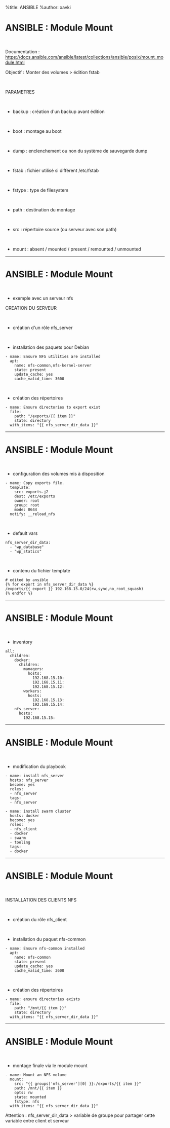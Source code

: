 %title: ANSIBLE
%author: xavki


# ANSIBLE : Module Mount


<br>

Documentation : https://docs.ansible.com/ansible/latest/collections/ansible/posix/mount_module.html

Objectif : Monter des volumes > édition fstab

<br>

PARAMETRES

<br>

* backup : création d'un backup avant édition

<br>

* boot : montage au boot

<br>

* dump : enclenchement ou non du système de sauvegarde dump

<br>

* fstab : fichier utilisé si différent /etc/fstab

<br>

* fstype : type de filesystem

<br>

* path : destination du montage

<br>

* src : répertoire source (ou serveur avec son path)

<br>

* mount : absent / mounted / present / remounted / unmounted

--------------------------------------------------------------------------------------------------------------

# ANSIBLE : Module Mount


<br>

* exemple avec un serveur nfs

CREATION DU SERVEUR


<br>

* création d'un rôle nfs_server

<br>

* installation des paquets pour Debian

```
- name: Ensure NFS utilities are installed
  apt:
    name: nfs-common,nfs-kernel-server
    state: present
    update_cache: yes
    cache_valid_time: 3600
```

<br>

* création des répertoires

```
- name: Ensure directories to export exist
  file:  
    path: "/exports/{{ item }}"
    state: directory
  with_items: "{{ nfs_server_dir_data }}"
```

--------------------------------------------------------------------------------------------------------------

# ANSIBLE : Module Mount

<br>

* configuration des volumes mis à disposition

```
- name: Copy exports file.
  template:
    src: exports.j2
    dest: /etc/exports
    owner: root
    group: root
    mode: 0644
  notify: __reload_nfs
```

<br>

* default vars

```
nfs_server_dir_data:
  - "wp_database"
  - "wp_statics"
```

<br>

* contenu du fichier template

```
# edited by ansible
{% for export in nfs_server_dir_data %}
/exports/{{ export }} 192.168.15.0/24(rw,sync,no_root_squash)
{% endfor %}
```

--------------------------------------------------------------------------------------------------------------

# ANSIBLE : Module Mount

<br>

* inventory 

```
all:
  children:
    docker:
      children:
        managers:
          hosts:
            192.168.15.10:
            192.168.15.11:
            192.168.15.12:
        workers:
          hosts:
            192.168.15.13:
            192.168.15.14:
    nfs_server:
      hosts:
        192.168.15.15:
```

--------------------------------------------------------------------------------------------------------------

# ANSIBLE : Module Mount

<br>

* modification du playbook

```
- name: install nfs_server
  hosts: nfs_server
  become: yes
  roles:
  - nfs_server
  tags:
  - nfs_server

- name: install swarm cluster
  hosts: docker
  become: yes
  roles:
  - nfs_client
  - docker
  - swarm
  - tooling
  tags:
  - docker
```

--------------------------------------------------------------------------------------------------------------

# ANSIBLE : Module Mount

<br>

INSTALLATION DES CLIENTS NFS


<br>

* création du rôle nfs_client

<br>

* installation du paquet nfs-common

```
- name: Ensure nfs-common installed
  apt:
    name: nfs-common
    state: present
    update_cache: yes
    cache_valid_time: 3600
```

<br>

* création des répertoires

```
- name: ensure directories exists
  file:
    path: "/mnt/{{ item }}"
    state: directory
  with_items: "{{ nfs_server_dir_data }}"
```

--------------------------------------------------------------------------------------------------------------

# ANSIBLE : Module Mount

<br>

* montage finale via le module mount

```
- name: Mount an NFS volume
  mount:
    src: "{{ groups['nfs_server'][0] }}:/exports/{{ item }}"
    path: /mnt/{{ item }}
    opts: rw
    state: mounted
    fstype: nfs
  with_items: "{{ nfs_server_dir_data }}"
```

Attention : nfs_server_dir_data > variable de groupe pour partager cette variable entre client et serveur
